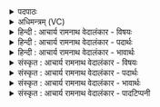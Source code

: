 <details><summary>पदपाठः</summary>

इ꣡न्द्रः꣢꣯। द꣣धीचः꣢। अ꣢स्थ꣡भिः꣢। वृ꣣त्रा꣡णि꣢। अ꣡प्र꣢꣯तिष्कुतः। अ। प्र꣣तिष्कुतः। जघा꣡न꣢। न꣣वतीः꣢। न꣡व꣢꣯। ९१३।
</details>

<details><summary>अधिमन्त्रम् (VC)</summary>

- इन्द्रः
- गोतमो राहूगणः
- गायत्री
- षड्जः
</details>

<details><summary>हिन्दी : आचार्य रामनाथ वेदालंकार - विषयः</summary>

प्रथम ऋचा पूर्वार्चिक में १७९ क्रमाङ्क पर जीवात्मा और परमात्मा के विषय में व्याख्यात की जा चुकी है। यहाँ जगदीश्वर का कर्म वर्णित किया जा रहा है।
</details>

<details><summary>हिन्दी : आचार्य रामनाथ वेदालंकार - पदार्थः</summary>

पदार्थान्वयभाषाः -  (अप्रतिष्कुतः)कोई भी शत्रु जिसका मुकाबला नहीं कर सकता,ऐसा(इन्द्रः)शत्रुविदारक जगदीश्वर(दधीचः)लोकों के धारणकर्ता तथा अपनी धुरी पर घूमनेवाले सूर्य की(अस्थभिः)अस्थियों के तुल्य किरणों से(नव नवतीः)निन्यानवे प्रतिशत(वृत्राणि)रोग,मलिनता आदियों को(जघान)नष्ट कर देता है ॥१॥
</details>

<details><summary>हिन्दी : आचार्य रामनाथ वेदालंकार - भावार्थः</summary>

भावार्थभाषाः -  अहो,कैसा है जगदीश्वर का महान् कर्म कि वह विशाल सूर्यरूप साधन से प्रायः सभी रोग,मल आदि को नष्ट करके हमारे जीवनों को सुरक्षित कर देता है। यदि वह मलों को हरनेवाले सूर्य को न रचता तो भूमण्डल अनेक व्याधियों से और सारे मलों से परिपूर्ण होकर निवासयोग्य भी न रहता ॥१॥
</details>

<details><summary>संस्कृत : आचार्य रामनाथ वेदालंकार - विषयः</summary>

तत्र प्रथमा ऋक् पूर्वार्चिके १७९ क्रमाङ्के जीवात्मपरमात्मविषये व्याख्याता। अत्र जगदीश्वरकर्मोच्यते।
</details>

<details><summary>संस्कृत : आचार्य रामनाथ वेदालंकार - पदार्थः</summary>

पदार्थान्वयभाषाः -  (अप्रतिष्कुतः)केनापि शत्रुणा अप्रतिकृतः(इन्द्रः)शत्रुविदारको जगदीश्वरः(दधीचः)आदित्यस्य।[दधातीति दधिः। आदृगमहनजनः किकिनौ लिट् च। अ० ३।२।१७१ इत्यनेन दधातेः किः प्रत्ययः। दधिः धारकः सन् अञ्चति स्वधुरि भ्रमतीति दध्यङ्,तस्य दधीचः आदित्यस्य।] (अस्थभिः)अस्थितुल्यैः किरणसमूहैः(नवनवतीः)प्रतिशतं नवनवतिम्(वृत्राणि)रोगमालिन्यादीनि(जघान)हन्ति ॥१॥२
</details>

<details><summary>संस्कृत : आचार्य रामनाथ वेदालंकार - भावार्थः</summary>

भावार्थभाषाः -  अहो,कीदृशं जगदीश्वरस्य महत् कर्म यत् स विशालेन सूर्यरूपेण साधनेन प्रायशः सर्वाण्येव रोगमलादीनि हत्वाऽस्माकं जीवनानि सुरक्षितानि करोति। यदि स मलापहारकं सूर्यं न व्यरचयिष्यत् तर्हि भूमण्डलं नानाव्याधिभिर्निखिलैर्मलैश्च परिपूर्णं सन्निवासयोग्यमपि नाभविष्यत् ॥१॥३
</details>

<details><summary>संस्कृत : आचार्य रामनाथ वेदालंकार - पादटिप्पनी</summary>

टिप्पणी:   १. ऋ० १।८४।१३, साम० १७९, अथ० २०।४१।१। २. ऋग्भाष्ये दयानन्दर्षिरस्मिन् मन्त्रे सूर्यदृष्टान्तेन सेनापतिकृत्यं वर्णितवान्। ३. अस्मिन् मन्त्रे सायणादिभिर्य इतिहासः प्रदर्शितः स पूर्वार्चिके १७९ संख्यकस्य मन्त्रस्य व्याख्यानेऽस्माभिर्निर्दिष्टः। स इतिहासस्तत्रास्माकं टिप्पण्यश्च तत्रैव द्रष्टव्याः।
</details>